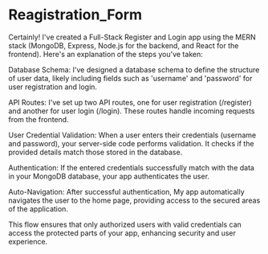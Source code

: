 # Reagistration_Form
Certainly! I've created a Full-Stack Register and Login app using the MERN stack (MongoDB, Express, Node.js for the backend, and React for the frontend). Here's an explanation of the steps you've taken:

Database Schema: I've designed a database schema to define the structure of user data, likely including fields such as 'username' and 'password' for user registration and login.

API Routes: I've set up two API routes, one for user registration (/register) and another for user login (/login). These routes handle incoming requests from the frontend.

User Credential Validation: When a user enters their credentials (username and password), your server-side code performs validation. It checks if the provided details match those stored in the database.

Authentication: If the entered credentials successfully match with the data in your MongoDB database, your app authenticates the user.

Auto-Navigation: After successful authentication, My app automatically navigates the user to the home page, providing access to the secured areas of the application.

This flow ensures that only authorized users with valid credentials can access the protected parts of your app, enhancing security and user experience.
